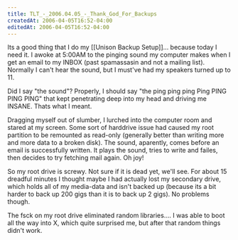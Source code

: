 ```yaml
---
title: TLT_-_2006.04.05_-_Thank_God_For_Backups
createdAt: 2006-04-05T16:52-04:00
editedAt: 2006-04-05T16:52-04:00
---
```


Its a good thing that I do my [[Unison Backup Setup]]... because today I need it. I awoke at 5:00AM to the pinging sound my computer makes when I get an email to my INBOX (past spamassasin and not a mailing list). Normally I can't hear the sound, but I must've had my speakers turned up to 11.

Did I say "the sound"? Properly, I should say "the ping ping ping Ping PING PING PING" that kept penetrating deep into my head and driving me INSANE. Thats what I meant.

Dragging myself out of slumber, I lurched into the computer room and stared at my screen. Some sort of harddrive issue had caused my root partition to be remounted as read-only (generally better than writing more and more data to a broken disk). The sound, aparently, comes before an email is successfully written. It plays the sound, tries to write and failes, then decides to try fetching mail again. Oh joy!

So my root drive is screwy. Not sure if it is dead yet, we'll see. For about 15 dreadful minutes I thought maybe I had actually lost my secondary drive, which holds all of my media-data and isn't backed up (because its a bit harder to back up 200 gigs than it is to back up 2 gigs). No problems though.

The fsck on my root drive eliminated random libraries.... I was able to boot all the way into X, which quite surprised me, but after that random things didn't work.

